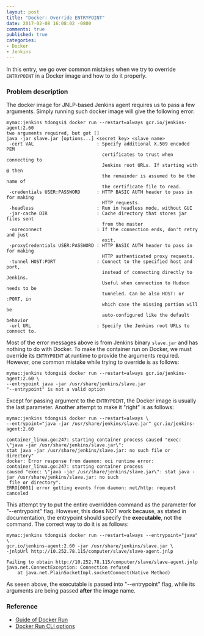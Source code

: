 ```yaml
---
layout: post
title: "Docker: Override ENTRYPOINT"
date: 2017-02-08 16:08:02 -0800
comments: true
published: true
categories: 
- Docker
- Jenkins
---
```


In this entry, we go over common mistakes when we try to override `ENTRYPOINT` in a Docker image and how to do it properly.

<!--more-->

### Problem description

The docker image for JNLP-based Jenkins agent requires us to pass a few arguments.
Simply running such docker image will give the following error:

```
mymac:jenkins tdongsi$ docker run --restart=always gcr.io/jenkins-agent:2.60
two arguments required, but got []
java -jar slave.jar [options...] <secret key> <slave name>
 -cert VAL                       : Specify additional X.509 encoded PEM
                                   certificates to trust when connecting to
                                   Jenkins root URLs. If starting with @ then
                                   the remainder is assumed to be the name of
                                   the certificate file to read.
 -credentials USER:PASSWORD      : HTTP BASIC AUTH header to pass in for making
                                   HTTP requests.
 -headless                       : Run in headless mode, without GUI
 -jar-cache DIR                  : Cache directory that stores jar files sent
                                   from the master
 -noreconnect                    : If the connection ends, don't retry and just
                                   exit.
 -proxyCredentials USER:PASSWORD : HTTP BASIC AUTH header to pass in for making
                                   HTTP authenticated proxy requests.
 -tunnel HOST:PORT               : Connect to the specified host and port,
                                   instead of connecting directly to Jenkins.
                                   Useful when connection to Hudson needs to be
                                   tunneled. Can be also HOST: or :PORT, in
                                   which case the missing portion will be
                                   auto-configured like the default behavior
 -url URL                        : Specify the Jenkins root URLs to connect to.
```

Most of the error messages above is from Jenkins binary `slave.jar` and has nothing to do with Docker.
To make the container run on Docker, we must override its `ENTRYPOINT` at runtime to provide the arguments required.
However, one common mistake while trying to override is as follows:

``` plain Standard mistake
mymac:jenkins tdongsi$ docker run --restart=always gcr.io/jenkins-agent:2.60 \
--entrypoint java -jar /usr/share/jenkins/slave.jar
"--entrypoint" is not a valid option
```

Except for passing argument to the `ENTRYPOINT`, the Docker image is usually the last parameter. 
Another attempt to make it "right" is as follows:

``` plain Another attempt, still not working
mymac:jenkins tdongsi$ docker run --restart=always \
--entrypoint="java -jar /usr/share/jenkins/slave.jar" gcr.io/jenkins-agent:2.60

container_linux.go:247: starting container process caused "exec: \"java -jar /usr/share/jenkins/slave.jar\": 
stat java -jar /usr/share/jenkins/slave.jar: no such file or directory"
docker: Error response from daemon: oci runtime error: container_linux.go:247: starting container process 
caused "exec: \"java -jar /usr/share/jenkins/slave.jar\": stat java -jar /usr/share/jenkins/slave.jar: no such
 file or directory".
ERRO[0001] error getting events from daemon: net/http: request canceled
```

This attempt try to put the entire overridden command as the parameter for "--entrypoint" flag. 
However, this does NOT work because, as stated in documentation, the entrypoint should specify the **executable**, not the command.
The correct way to do it is as follows:

```
mymac:jenkins tdongsi$ docker run --restart=always --entrypoint="java" \
gcr.io/jenkins-agent:2.60 -jar /usr/share/jenkins/slave.jar \
-jnlpUrl http://10.252.78.115/computer/slave/slave-agent.jnlp

Failing to obtain http://10.252.78.115/computer/slave/slave-agent.jnlp
java.net.ConnectException: Connection refused
	at java.net.PlainSocketImpl.socketConnect(Native Method)
```

As seeen above, the executable is passed into "--entrypoint" flag, while its arguments are being passed **after** the image name.

### Reference

* [Guide of Docker Run](https://docs.docker.com/engine/reference/run/)
* [Docker Run CLI options](https://docs.docker.com/engine/reference/commandline/run/)